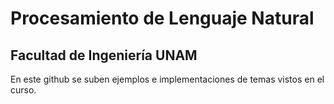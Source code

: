 # Procesamiento de Lenguaje Natural

## Facultad de Ingeniería UNAM

En este github se suben ejemplos e implementaciones de temas vistos en el curso.
